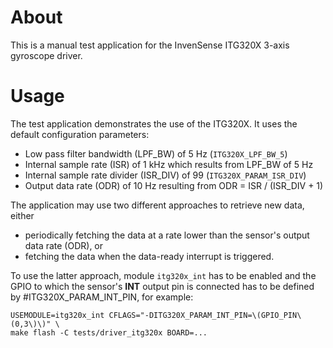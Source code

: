 # About

This is a manual test application for the InvenSense ITG320X 3-axis gyroscope driver.

# Usage

The test application demonstrates the use of the ITG320X. It uses the
default configuration parameters:

- Low pass filter bandwidth (LPF_BW) of 5 Hz (`ITG320X_LPF_BW_5`)
- Internal sample rate (ISR) of 1 kHz which results from LPF_BW of 5 Hz
- Internal sample rate divider (ISR_DIV) of 99 (`ITG320X_PARAM_ISR_DIV`)
- Output data rate (ODR) of 10 Hz resulting from ODR = ISR / (ISR_DIV + 1)

The application may use two different approaches to retrieve new data,
either

- periodically fetching the data at a rate lower than the sensor's
  output data rate (ODR), or
- fetching the data when the data-ready interrupt is triggered.

To use the latter approach, module `itg320x_int` has to be enabled and the
GPIO to which the sensor's **INT** output pin is connected has to be
defined by #ITG320X_PARAM_INT_PIN, for example:

```
USEMODULE=itg320x_int CFLAGS="-DITG320X_PARAM_INT_PIN=\(GPIO_PIN\(0,3\)\)" \
make flash -C tests/driver_itg320x BOARD=...
```

